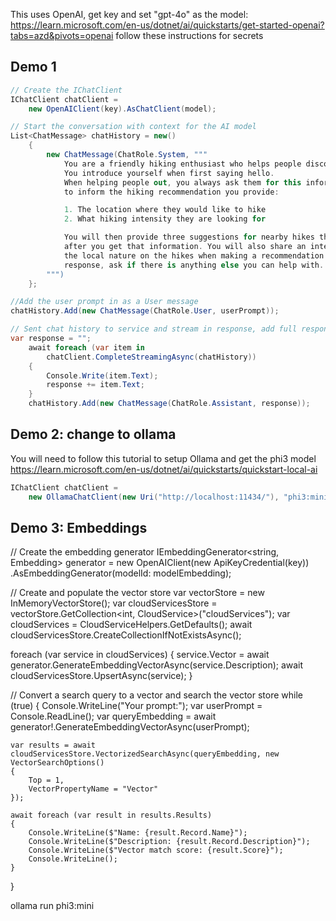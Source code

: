 This uses OpenAI, get key and set "gpt-4o" as the model: https://learn.microsoft.com/en-us/dotnet/ai/quickstarts/get-started-openai?tabs=azd&pivots=openai follow these instructions for secrets

## Demo 1

```csharp
// Create the IChatClient
IChatClient chatClient =
	new OpenAIClient(key).AsChatClient(model);
```

```csharp
// Start the conversation with context for the AI model
List<ChatMessage> chatHistory = new()
	{
		new ChatMessage(ChatRole.System, """
            You are a friendly hiking enthusiast who helps people discover fun hikes in their area.
            You introduce yourself when first saying hello.
            When helping people out, you always ask them for this information
            to inform the hiking recommendation you provide:

            1. The location where they would like to hike
            2. What hiking intensity they are looking for

            You will then provide three suggestions for nearby hikes that vary in length
            after you get that information. You will also share an interesting fact about
            the local nature on the hikes when making a recommendation. At the end of your
            response, ask if there is anything else you can help with.
        """)
	};

```

```csharp
//Add the user prompt in as a User message
chatHistory.Add(new ChatMessage(ChatRole.User, userPrompt));
```

```csharp
// Sent chat history to service and stream in response, add full response to history
var response = "";
	await foreach (var item in
		chatClient.CompleteStreamingAsync(chatHistory))
	{
		Console.Write(item.Text);
		response += item.Text;
	}
	chatHistory.Add(new ChatMessage(ChatRole.Assistant, response));

```


## Demo 2: change to ollama

You will need to follow this tutorial to setup Ollama and get the phi3 model https://learn.microsoft.com/en-us/dotnet/ai/quickstarts/quickstart-local-ai

```csharp
IChatClient chatClient =
	new OllamaChatClient(new Uri("http://localhost:11434/"), "phi3:mini");
```

## Demo 3: Embeddings

// Create the embedding generator
IEmbeddingGenerator<string, Embedding<float>> generator = new OpenAIClient(new ApiKeyCredential(key))
			.AsEmbeddingGenerator(modelId: modelEmbedding);

// Create and populate the vector store
var vectorStore = new InMemoryVectorStore();
var cloudServicesStore = vectorStore.GetCollection<int, CloudService>("cloudServices");
var cloudServices = CloudServiceHelpers.GetDefaults();
await cloudServicesStore.CreateCollectionIfNotExistsAsync();

foreach (var service in cloudServices)
{
	service.Vector = await generator.GenerateEmbeddingVectorAsync(service.Description);
	await cloudServicesStore.UpsertAsync(service);
}


// Convert a search query to a vector and search the vector store
while (true)
{
	Console.WriteLine("Your prompt:");
	var userPrompt = Console.ReadLine();
	var queryEmbedding = await generator!.GenerateEmbeddingVectorAsync(userPrompt);

	var results = await cloudServicesStore.VectorizedSearchAsync(queryEmbedding, new VectorSearchOptions()
	{
		Top = 1,
		VectorPropertyName = "Vector"
	});

	await foreach (var result in results.Results)
	{
		Console.WriteLine($"Name: {result.Record.Name}");
		Console.WriteLine($"Description: {result.Record.Description}");
		Console.WriteLine($"Vector match score: {result.Score}");
		Console.WriteLine();
	}
}



ollama run phi3:mini